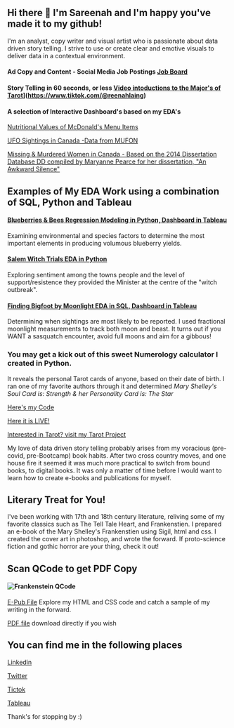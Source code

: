 ## Hi there 👋 I'm Sareenah and I'm happy you've made it to my github!
I'm an analyst, copy writer and visual artist who is passionate about data driven story telling.
I strive to use or create clear and emotive visuals to deliver data in a contextual environment. 

#### Ad Copy and Content - Social Media Job Postings [Job Board](https://tarotguide.my.canva.site/jobboard)
#### Story Telling in 60 seconds, or less [Video intoductions to the Major's of Tarot]([)](https://www.tiktok.com/@reenahlaing)
#### A selection of Interactive Dashboard's based on my EDA's 

[Nutritional Values of McDonald's Menu Items](https://public.tableau.com/app/profile/sarifeenah/viz/McDs_16245998109560/DASHBOARD)

[UFO Sightings in Canada -Data from MUFON](https://public.tableau.com/app/profile/sarifeenah/viz/UFOsightingsinCanada1899-2019/CanadaUFOReports1899-2019)

[Missing & Murdered Women in Canada - Based on the 2014 Dissertation Database DD compiled by Maryanne Pearce for her dissertation, "An Awkward Silence"](https://public.tableau.com/app/profile/sarifeenah/viz/MissingAndMurderedinCanada/MMVWDASHBOARD)

## Examples of My EDA Work using a combination of SQL, Python and Tableau #

#### [Blueberries & Bees Regression Modeling in Python, Dashboard in Tableau](https://slaing77.github.io/blueberries_and_bees/)

Examining environmental and species factors to determine the most important elements in producing volumous blueberry yields.  

#### [Salem Witch Trials EDA in Python](https://slaing77.github.io/salem-witch-trials/)

Exploring sentiment among the towns people and the level of support/resistence they provided the Minister at the centre of the "witch outbreak".

#### [Finding Bigfoot by Moonlight EDA in SQL, Dashboard in Tableau](https://github.com/slaing77/Finding-Bigfoot_by_moonlight)

Determining when sightings are most likely to be reported.  I used fractional moonlight measurements to track both moon and beast.
It turns out if you WANT a sasquatch encounter, avoid full moons and aim for a gibbous!

### You may get a kick out of this sweet Numerology calculator I created in Python. ##  
It reveals the personal Tarot cards of anyone, based on their date of birth. 
I ran one of my favorite authors through it and determined  _Mary Shelley's Soul Card is:  Strength  & her Personality Card is:  The Star_

[Here's my Code](https://github.com/slaing77/Tarot-LP-BC-Calculator/blob/main/codes/Birth%20Card%20Calculator.ipynb)

[Here it is LIVE!](https://trinket.io/embed/python3/9c7d5e64e9?outputOnly=true&start=result)

[Interested in Tarot? visit my Tarot Project](https://github.com/slaing77/Tarot?tab=readme-ov-file#user-content-fnref-1-127988bfdcac20509c74146fca61a763)

My love of data driven story telling probably arises from my voracious (pre-covid, pre-Bootcamp) book habits.
After two cross country moves, and one house fire it seemed it was much more practical to switch from bound books, to digital books.
It was only a matter of time before I would want to learn how to create e-books and publications for myself.

## Literary Treat for You!

I've been working with 17th and 18th century literature, reliving some of my favorite classics such as The Tell Tale Heart, and Frankenstien.
I prepared an e-book of the  Mary Shelley's Frankenstien using Sigil, html and css. I created the cover art in photoshop, and wrote the forward.
If proto-science fiction and gothic horror are your thing, check it out!

## Scan QCode to get PDF Copy ##
#### ![Frankenstein QCode](https://github.com/slaing77/frankenstein/blob/main/qrcode_frank_shelley.com.png)

[E-Pub File](https://github.com/slaing77/frank.github.io/raw/main/frankenstein.epub)
Explore my HTML and CSS code and catch a sample of my writing in the forward.

[PDF file](https://github.com/slaing77/frank.github.io/blob/d6c6b134f8d5a0e046e15e7bf31f2de03e437a3d/Frankenstein%20-%20Shelley%2C%20Mary.pdf)
download directly if you wish

## You can find me in the following places

[Linkedin](https://www.linkedin.com/in/sareenah-laing)

[Twitter](https://twitter.com/ddataah)

[Tictok](https://www.tiktok.com/@reenahlaing)

[Tableau](https://public.tableau.com/app/profile/sarifeenah)




Thank's for stopping by :)


